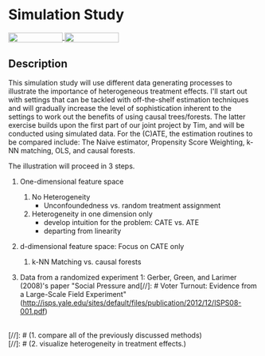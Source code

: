 # Simulation Study 
<a href="https://nbviewer.jupyter.org/github/HumanCapitalAnalysis/student-project-timmens/blob/master/Simulation_Study/simulation_study.ipynb" 
    target="_parent">
    <img align="center" 
   src="https://raw.githubusercontent.com/jupyter/design/master/logos/Badges/nbviewer_badge.png" 
       width="109" height="20">
</a> 
<a href="https://mybinder.org/v2/gh/HumanCapitalAnalysis/student-project-timmens/master?filepath=Simulation_Study%2Fsimulation_study.ipynb" 
     target="_parent">
     <img align="center" 
        src="https://mybinder.org/badge_logo.svg" 
        width="109" height="20">
</a> 



## Description
This simulation study will use different data generating processes to illustrate the importance of heterogeneous treatment effects. I'll start out with settings that can be tackled with off-the-shelf estimation techniques and will gradually increase the level of sophistication inherent to the settings to work out the benefits of using causal trees/forests. The latter exercise builds upon the first part of our joint project by Tim, and will be conducted using simulated data. For the (C)ATE, the estimation routines to be compared include:  The Naive estimator, Propensity Score Weighting, k-NN matching, OLS, and causal forests.

The illustration will proceed in 3 steps.


1. One-dimensional feature space
   1. No Heterogeneity
      * Unconfoundedness vs. random treatment assignment
   2. Heterogeneity in one dimension only
      * develop intuition for the problem: CATE vs. ATE
      * departing from linearity 

2. d-dimensional feature space: Focus on CATE only
   1.  k-NN Matching vs. causal forests

 3. Data from a randomized experiment <a name="myfootnote1">1</a>: Gerber, Green, and Larimer (2008)'s paper "Social Pressure and[//]: #  Voter Turnout: Evidence from a Large-Scale Field Experiment" (http://isps.yale.edu/sites/default/files/publication/2012/12/ISPS08-001.pdf)
 <br>
  [//]: # (1. compare all of the previously discussed methods)
  <br>
 [//]: #  (2. visualize heterogeneity in treatment effects.)




